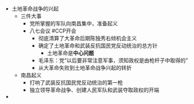 - 土地革命战争的兴起
	- 三件大事
		- 党所掌握的军队向南昌集中，准备起义
		- 八七会议 #CCP开会
			- 彻底清算了大革命后期陈独秀右倾机会主义
			- 确定了土地革命和武装反抗国民党反动统治的总方针
				- 土地革命是**中心问题**
			- 毛泽东：党“以后要非常注意军事，须知政权是由枪杆子中取得的”
			- 从大革命失败到土地革命战争兴起的转折
	- 南昌起义
		- 打响了武装反抗国民党反动统治的第一枪
		- 独立领导革命战争、创建人民军队和武装夺取政权的开端
-